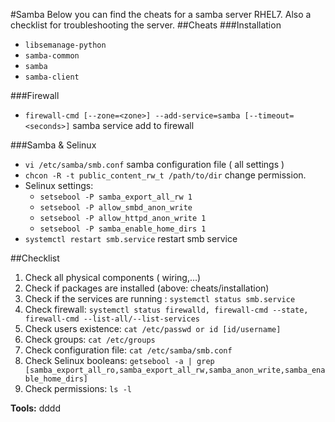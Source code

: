 #Samba
Below you can find the cheats for a samba server RHEL7.
Also a checklist for troubleshooting the server.
##Cheats
###Installation
* `libsemanage-python`
* `samba-common`
* `samba`
* `samba-client`

###Firewall
* `firewall-cmd [--zone=<zone>] --add-service=samba [--timeout=<seconds>]` samba service add to firewall

###Samba & Selinux
* `vi /etc/samba/smb.conf` samba configuration file ( all settings )
* `chcon -R -t public_content_rw_t /path/to/dir` change permission.
* Selinux settings:
  * `setsebool -P samba_export_all_rw 1`
  * `setsebool -P allow_smbd_anon_write`
  * `setsebool -P allow_httpd_anon_write 1`
  * `setsebool -P samba_enable_home_dirs 1`
* `systemctl restart smb.service` restart smb service

##Checklist
1. Check all physical components ( wiring,...)
2. Check if packages are installed (above: cheats/installation)
3. Check if the services are running : `systemctl status smb.service`
4. Check firewall: `systemctl status firewalld, firewall-cmd --state, firewall-cmd --list-all/--list-services`
5. Check users existence: `cat /etc/passwd or id [id/username]`
6. Check groups: `cat /etc/groups`
6. Check configuration file: `cat /etc/samba/smb.conf`
7. Check Selinux booleans: `getsebool -a | grep [samba_export_all_ro,samba_export_all_rw,samba_anon_write,samba_enable_home_dirs]`
8. Check permissions: `ls -l`

**Tools:** 
dddd

